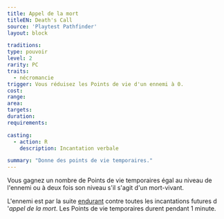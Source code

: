 ```yaml
---
title: Appel de la mort
titleEN: Death's Call
source: 'Playtest Pathfinder'
layout: block

traditions:
type: pouvoir
level: 2
rarity: PC
traits:
  - nécromancie
trigger: Vous réduisez les Points de vie d'un ennemi à 0.
cost: 
range: 
area: 
targets: 
duration: 
requirements: 

casting:
  - action: R
    description: Incantation verbale

summary: "Donne des points de vie temporaires."
---
```

Vous gagnez un nombre de Points de vie temporaires égal au niveau de l'ennemi ou à deux fois son niveau s'il s'agit d'un mort-vivant.

L'ennemi est par la suite [endurant](ch9-jouer-à-pathfinder/conditions.html#endurant) contre toutes les incantations futures d '*appel de la mort*. Les Points de vie temporaires durent pendant 1 minute.
